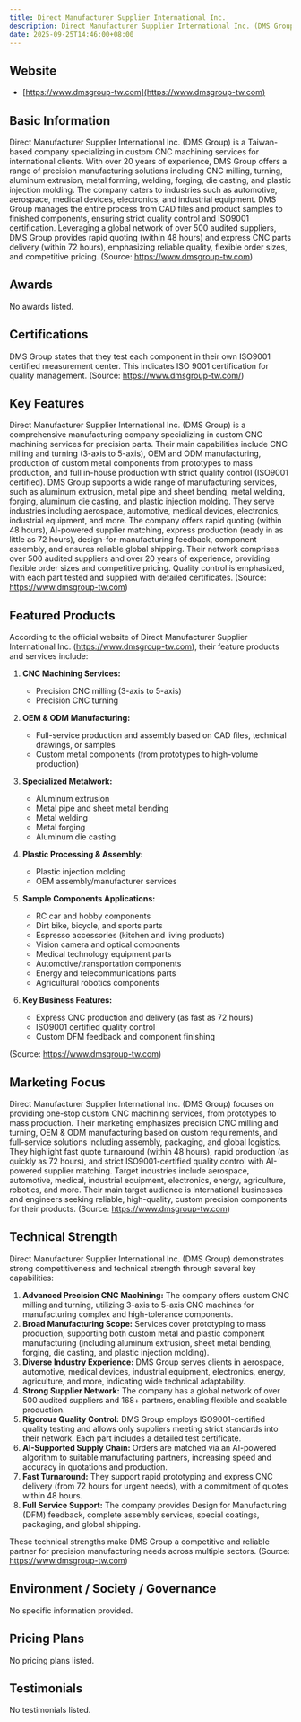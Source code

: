 ```yaml
---
title: Direct Manufacturer Supplier International Inc.
description: Direct Manufacturer Supplier International Inc. (DMS Group) is a global partner based in Taiwan offering custom CNC machining services, including milling, turning, and OEM/ODM manufacturing. Serving diverse industries such as automotive, aerospace, and medical devices, DMS Group specializes in precision parts manufacturing from prototypes to mass production with rapid quoting and delivery.
date: 2025-09-25T14:46:00+08:00
---
```


## Website
- [https://www.dmsgroup-tw.com](https://www.dmsgroup-tw.com)

## Basic Information
Direct Manufacturer Supplier International Inc. (DMS Group) is a Taiwan-based company specializing in custom CNC machining services for international clients. With over 20 years of experience, DMS Group offers a range of precision manufacturing solutions including CNC milling, turning, aluminum extrusion, metal forming, welding, forging, die casting, and plastic injection molding. The company caters to industries such as automotive, aerospace, medical devices, electronics, and industrial equipment. DMS Group manages the entire process from CAD files and product samples to finished components, ensuring strict quality control and ISO9001 certification. Leveraging a global network of over 500 audited suppliers, DMS Group provides rapid quoting (within 48 hours) and express CNC parts delivery (within 72 hours), emphasizing reliable quality, flexible order sizes, and competitive pricing.
(Source: https://www.dmsgroup-tw.com)

## Awards
No awards listed.

## Certifications
DMS Group states that they test each component in their own ISO9001 certified measurement center. This indicates ISO 9001 certification for quality management.
(Source: https://www.dmsgroup-tw.com/)

## Key Features
Direct Manufacturer Supplier International Inc. (DMS Group) is a comprehensive manufacturing company specializing in custom CNC machining services for precision parts. Their main capabilities include CNC milling and turning (3-axis to 5-axis), OEM and ODM manufacturing, production of custom metal components from prototypes to mass production, and full in-house production with strict quality control (ISO9001 certified). DMS Group supports a wide range of manufacturing services, such as aluminum extrusion, metal pipe and sheet bending, metal welding, forging, aluminum die casting, and plastic injection molding. They serve industries including aerospace, automotive, medical devices, electronics, industrial equipment, and more. The company offers rapid quoting (within 48 hours), AI-powered supplier matching, express production (ready in as little as 72 hours), design-for-manufacturing feedback, component assembly, and ensures reliable global shipping. Their network comprises over 500 audited suppliers and over 20 years of experience, providing flexible order sizes and competitive pricing. Quality control is emphasized, with each part tested and supplied with detailed certificates.
(Source: https://www.dmsgroup-tw.com)

## Featured Products
According to the official website of Direct Manufacturer Supplier International Inc. (https://www.dmsgroup-tw.com), their feature products and services include:

1. **CNC Machining Services:**
   - Precision CNC milling (3-axis to 5-axis)
   - Precision CNC turning

2. **OEM & ODM Manufacturing:**
   - Full-service production and assembly based on CAD files, technical drawings, or samples
   - Custom metal components (from prototypes to high-volume production)

3. **Specialized Metalwork:**
   - Aluminum extrusion
   - Metal pipe and sheet metal bending
   - Metal welding
   - Metal forging
   - Aluminum die casting

4. **Plastic Processing & Assembly:**
   - Plastic injection molding
   - OEM assembly/manufacturer services

5. **Sample Components Applications:**
   - RC car and hobby components
   - Dirt bike, bicycle, and sports parts
   - Espresso accessories (kitchen and living products)
   - Vision camera and optical components
   - Medical technology equipment parts
   - Automotive/transportation components
   - Energy and telecommunications parts
   - Agricultural robotics components

6. **Key Business Features:**
   - Express CNC production and delivery (as fast as 72 hours)
   - ISO9001 certified quality control
   - Custom DFM feedback and component finishing

(Source: https://www.dmsgroup-tw.com)

## Marketing Focus
Direct Manufacturer Supplier International Inc. (DMS Group) focuses on providing one-stop custom CNC machining services, from prototypes to mass production. Their marketing emphasizes precision CNC milling and turning, OEM & ODM manufacturing based on custom requirements, and full-service solutions including assembly, packaging, and global logistics. They highlight fast quote turnaround (within 48 hours), rapid production (as quickly as 72 hours), and strict ISO9001-certified quality control with AI-powered supplier matching. Target industries include aerospace, automotive, medical, industrial equipment, electronics, energy, agriculture, robotics, and more. Their main target audience is international businesses and engineers seeking reliable, high-quality, custom precision components for their products.
(Source: https://www.dmsgroup-tw.com)

## Technical Strength
Direct Manufacturer Supplier International Inc. (DMS Group) demonstrates strong competitiveness and technical strength through several key capabilities:

1. **Advanced Precision CNC Machining:** The company offers custom CNC milling and turning, utilizing 3-axis to 5-axis CNC machines for manufacturing complex and high-tolerance components.
2. **Broad Manufacturing Scope:** Services cover prototyping to mass production, supporting both custom metal and plastic component manufacturing (including aluminum extrusion, sheet metal bending, forging, die casting, and plastic injection molding).
3. **Diverse Industry Experience:** DMS Group serves clients in aerospace, automotive, medical devices, industrial equipment, electronics, energy, agriculture, and more, indicating wide technical adaptability.
4. **Strong Supplier Network:** The company has a global network of over 500 audited suppliers and 168+ partners, enabling flexible and scalable production.
5. **Rigorous Quality Control:** DMS Group employs ISO9001-certified quality testing and allows only suppliers meeting strict standards into their network. Each part includes a detailed test certificate.
6. **AI-Supported Supply Chain:** Orders are matched via an AI-powered algorithm to suitable manufacturing partners, increasing speed and accuracy in quotations and production.
7. **Fast Turnaround:** They support rapid prototyping and express CNC delivery (from 72 hours for urgent needs), with a commitment of quotes within 48 hours.
8. **Full Service Support:** The company provides Design for Manufacturing (DFM) feedback, complete assembly services, special coatings, packaging, and global shipping.

These technical strengths make DMS Group a competitive and reliable partner for precision manufacturing needs across multiple sectors.
(Source: https://www.dmsgroup-tw.com)

## Environment / Society / Governance
No specific information provided.

## Pricing Plans
No pricing plans listed.

## Testimonials
No testimonials listed.